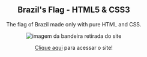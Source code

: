 <div align="center">

  <h2>Brazil's Flag - HTML5 & CSS3</h2>
  <p>The flag of Brazil made only with pure HTML and CSS.</p>
  <img src="https://i.imgur.com/gTKDBOe.png" alt="imagem da bandeira retirada do site">
  <p><a href="https://joaoalfredoalves.github.io/bandeiraDoBrasil/">Clique aqui</a> para acessar o site!</p>

</div>